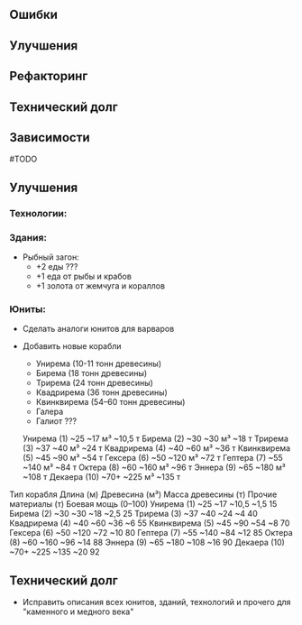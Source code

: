 ## Ошибки
## Улучшения
## Рефакторинг
## Технический долг
## Зависимости

#TODO

## Улучшения
### Технологии:

### Здания:
- Рыбный загон:
  - +2 еды ???
  - +1 еда от рыбы и крабов
  - +1 золота от жемчуга и кораллов
### Юниты:
- Сделать аналоги юнитов для варваров
- Добавить новые корабли
  - Унирема (10-11 тонн древесины)
  - Бирема (18 тонн древесины)
  - Трирема (24 тонн древесины)
  - Квадрирема (36 тонн древесины)
  - Квинквирема (54–60 тонн древесины)
  - Галера 
  - Галиот ???
 
  Унирема (1)	~25	~17 м³	~10,5 т
  Бирема (2)	~30	~30 м³	~18 т
  Трирема (3)	~37	~40 м³	~24 т
  Квадрирема (4)	~40	~60 м³	~36 т
  Квинквирема (5)	~45	~90 м³	~54 т
  Гексера (6)	~50	~120 м³	~72 т
  Гептера (7)	~55	~140 м³	~84 т
  Октера (8)	~60	~160 м³	~96 т
  Эннера (9)	~65	~180 м³	~108 т
  Декаера (10)	~70+	~225 м³	~135 т

Тип корабля	Длина (м)	Древесина (м³)	Масса древесины (т)	Прочие материалы (т)	Боевая мощь (0–100)
Унирема (1)	~25	~17	~10,5	~1,5	15
Бирема (2)	~30	~30	~18	~2,5	25
Трирема (3)	~37	~40	~24	~4	40
Квадрирема (4)	~40	~60	~36	~6	55
Квинквирема (5)	~45	~90	~54	~8	70
Гексера (6)	~50	~120	~72	~10	80
Гептера (7)	~55	~140	~84	~12	85
Октера (8)	~60	~160	~96	~14	88
Эннера (9)	~65	~180	~108	~16	90
Декаера (10)	~70+	~225	~135	~20	92

## Технический долг
- Исправить описания всех юнитов, зданий, технологий и прочего для "каменного и медного века"
